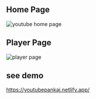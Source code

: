 
## Home Page


![youtube home page](https://user-images.githubusercontent.com/101393406/192563332-359c63ff-cbba-4749-81fa-3f8cbca6d488.png)

## Player Page

![player page](https://user-images.githubusercontent.com/101393406/192563604-9bbc2a16-58d7-4c39-be30-e29ef9ac621d.png)

## see demo 
https://youtubepankaj.netlify.app/
